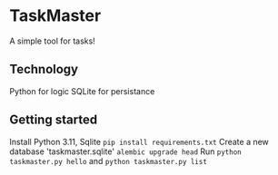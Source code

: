 # TaskMaster

A simple tool for tasks!

## Technology

Python for logic
SQLite for persistance

## Getting started

Install Python 3.11, Sqlite
`pip install requirements.txt`
Create a new database 'taskmaster.sqlite'
`alembic upgrade head`
Run `python taskmaster.py hello` and `python taskmaster.py list`
